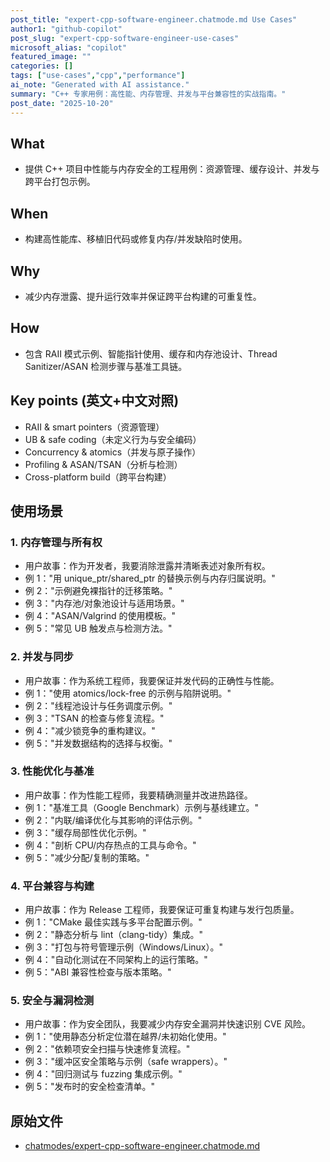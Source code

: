 ```yaml
---
post_title: "expert-cpp-software-engineer.chatmode.md Use Cases"
author1: "github-copilot"
post_slug: "expert-cpp-software-engineer-use-cases"
microsoft_alias: "copilot"
featured_image: ""
categories: []
tags: ["use-cases","cpp","performance"]
ai_note: "Generated with AI assistance."
summary: "C++ 专家用例：高性能、内存管理、并发与平台兼容性的实战指南。"
post_date: "2025-10-20"
---
```


<!-- markdownlint-disable MD041 -->

## What

- 提供 C++ 项目中性能与内存安全的工程用例：资源管理、缓存设计、并发与跨平台打包示例。

## When

- 构建高性能库、移植旧代码或修复内存/并发缺陷时使用。

## Why

- 减少内存泄露、提升运行效率并保证跨平台构建的可重复性。

## How

- 包含 RAII 模式示例、智能指针使用、缓存和内存池设计、Thread Sanitizer/ASAN 检测步骤与基准工具链。

## Key points (英文+中文对照)

- RAII & smart pointers（资源管理）
- UB & safe coding（未定义行为与安全编码）
- Concurrency & atomics（并发与原子操作）
- Profiling & ASAN/TSAN（分析与检测）
- Cross-platform build（跨平台构建）

## 使用场景

### 1. 内存管理与所有权

- 用户故事：作为开发者，我要消除泄露并清晰表述对象所有权。
- 例 1："用 unique_ptr/shared_ptr 的替换示例与内存归属说明。"
- 例 2："示例避免裸指针的迁移策略。"
- 例 3："内存池/对象池设计与适用场景。"
- 例 4："ASAN/Valgrind 的使用模板。"
- 例 5："常见 UB 触发点与检测方法。"

### 2. 并发与同步

- 用户故事：作为系统工程师，我要保证并发代码的正确性与性能。
- 例 1："使用 atomics/lock-free 的示例与陷阱说明。"
- 例 2："线程池设计与任务调度示例。"
- 例 3："TSAN 的检查与修复流程。"
- 例 4："减少锁竞争的重构建议。"
- 例 5："并发数据结构的选择与权衡。"

### 3. 性能优化与基准

- 用户故事：作为性能工程师，我要精确测量并改进热路径。
- 例 1："基准工具（Google Benchmark）示例与基线建立。"
- 例 2："内联/编译优化与其影响的评估示例。"
- 例 3："缓存局部性优化示例。"
- 例 4："剖析 CPU/内存热点的工具与命令。"
- 例 5："减少分配/复制的策略。"

### 4. 平台兼容与构建

- 用户故事：作为 Release 工程师，我要保证可重复构建与发行包质量。
- 例 1："CMake 最佳实践与多平台配置示例。"
- 例 2："静态分析与 lint（clang-tidy）集成。"
- 例 3："打包与符号管理示例（Windows/Linux）。"
- 例 4："自动化测试在不同架构上的运行策略。"
- 例 5："ABI 兼容性检查与版本策略。"

### 5. 安全与漏洞检测

- 用户故事：作为安全团队，我要减少内存安全漏洞并快速识别 CVE 风险。
- 例 1："使用静态分析定位潜在越界/未初始化使用。"
- 例 2："依赖项安全扫描与快速修复流程。"
- 例 3："缓冲区安全策略与示例（safe wrappers）。"
- 例 4："回归测试与 fuzzing 集成示例。"
- 例 5："发布时的安全检查清单。"

## 原始文件

- [chatmodes/expert-cpp-software-engineer.chatmode.md](../../../chatmodes/expert-cpp-software-engineer.chatmode.md)
